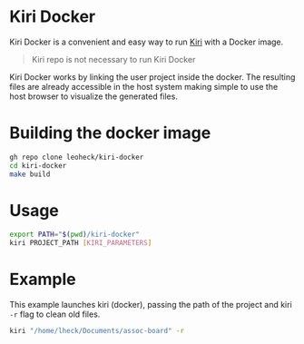 
# Kiri Docker

Kiri Docker is a convenient and easy way to run [Kiri](https://github.com/leoheck/kiri) with a Docker image.

> Kiri repo is not necessary to run Kiri Docker

Kiri Docker works by linking the user project inside the docker. The resulting files are already accessible in the host system making simple to use the host browser to visualize the generated files.

# Building the docker image
```bash
gh repo clone leoheck/kiri-docker
cd kiri-docker
make build
```

# Usage

```bash
export PATH="$(pwd)/kiri-docker"
kiri PROJECT_PATH [KIRI_PARAMETERS]
```

# Example

This example launches kiri (docker), passing the path of the project and kiri `-r` flag to clean old files.

```bash
kiri "/home/lheck/Documents/assoc-board" -r
```

